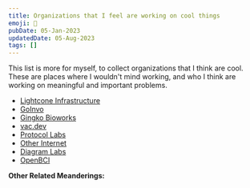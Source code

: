 ```yaml
---
title: Organizations that I feel are working on cool things
emoji: 🧠
pubDate: 05-Jan-2023
updatedDate: 05-Aug-2023
tags: []
---
```


This list is more for myself, to collect organizations that I think are cool. These are places where I wouldn't mind working, and who I think are working on meaningful and important problems.

- [Lightcone Infrastructure](https://www.lightconeinfrastructure.com/index.html)
- [GoInvo](https://www.goinvo.com/)
- [Gingko Bioworks](https://www.ginkgobioworks.com/)
- [vac.dev](https://vac.dev)
- [Protocol Labs](https://protocol.ai/)
- [Other Internet](https://otherinter.net/)
- [Diagram Labs](https://diagram.com/#labs)
- [OpenBCI](https://docs.openbci.com/)

**Other Related Meanderings:**